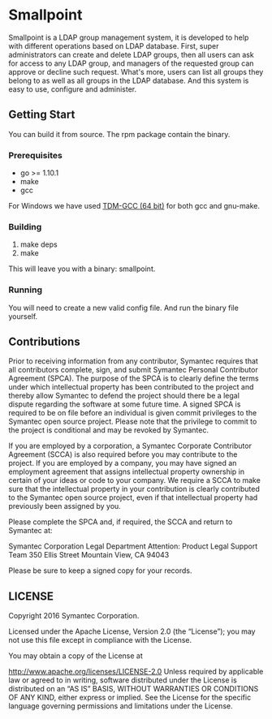 # Smallpoint

Smallpoint is a LDAP group management system, it is developed to help with different operations based on LDAP database. First, super administrators can create and delete LDAP groups, then all users can ask for access to any LDAP group, and managers of the requested group can approve or decline such request. What's more, users can list all groups they belong to as well as all groups in the LDAP database. And this system is easy to use, configure and administer.


## Getting Start
You can build it from source. The rpm package contain the binary.

### Prerequisites
* go >= 1.10.1
* make
* gcc

For Windows we have used [TDM-GCC (64 bit)](https://sourceforge.net/projects/tdm-gcc/) for both gcc and gnu-make.

### Building
1. make deps
2. make

This will leave you with a binary: smallpoint.

### Running
You will need to create a new valid config file. And run the binary file yourself.


## Contributions
Prior to receiving information from any contributor, Symantec requires
that all contributors complete, sign, and submit Symantec Personal
Contributor Agreement (SPCA).  The purpose of the SPCA is to clearly
define the terms under which intellectual property has been
contributed to the project and thereby allow Symantec to defend the
project should there be a legal dispute regarding the software at some
future time. A signed SPCA is required to be on file before an
individual is given commit privileges to the Symantec open source
project.  Please note that the privilege to commit to the project is
conditional and may be revoked by Symantec.

If you are employed by a corporation, a Symantec Corporate Contributor
Agreement (SCCA) is also required before you may contribute to the
project.  If you are employed by a company, you may have signed an
employment agreement that assigns intellectual property ownership in
certain of your ideas or code to your company.  We require a SCCA to
make sure that the intellectual property in your contribution is
clearly contributed to the Symantec open source project, even if that
intellectual property had previously been assigned by you.

Please complete the SPCA and, if required, the SCCA and return to
Symantec at:

Symantec Corporation
Legal Department
Attention:  Product Legal Support Team
350 Ellis Street
Mountain View, CA 94043

Please be sure to keep a signed copy for your records.


## LICENSE

Copyright 2016 Symantec Corporation.

Licensed under the Apache License, Version 2.0 (the “License”); you
may not use this file except in compliance with the License.

You may obtain a copy of the License at

http://www.apache.org/licenses/LICENSE-2.0 Unless required by
applicable law or agreed to in writing, software distributed under the
License is distributed on an “AS IS” BASIS, WITHOUT WARRANTIES OR
CONDITIONS OF ANY KIND, either express or implied. See the License for
the specific language governing permissions and limitations under the
License.

